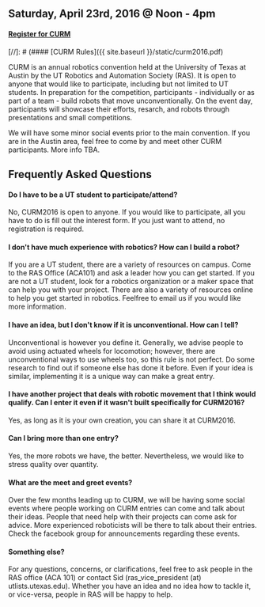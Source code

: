 
## Saturday, April 23rd, 2016 @ Noon - 4pm

#### [<span class="bodyLink">Register for CURM</span>](http://www.google.com)

[//]: # (#### [<span class="bodyLink">CURM Rules</span>]({{ site.baseurl }}/static/curm2016.pdf)

CURM is an annual robotics convention held at the University of Texas at
Austin by the UT Robotics and Automation Society (RAS). It is open to
anyone that would like to participate, including but not limited to UT
students. In preparation for the competition, participants - individually
or as part of a team - build robots that move unconventionally. On the
event day, participants will showcase their efforts, resarch, and robots
through presentations and small competitions.

We will have some minor social events prior to the main convention. If
you are in the Austin area, feel free to come by and meet other CURM
participants. More info TBA.

## Frequently Asked Questions

#### Do I have to be a UT student to participate/attend?

No, CURM2016 is open to anyone. If you would like to participate, all
you have to do is fill out the interest form. If you just want to attend,
no registration is required.

#### I don't have much experience with robotics? How can I build a robot?

If you are a UT student, there are a variety of resources on campus. Come
to the RAS Office (ACA101) and ask a leader how you can get started. If
you are not a UT student, look for a robotics organization or a maker
space that can help you with your project. There are also a variety of
resources online to help you get started in robotics. Feelfree to email
us if you would like more information.

#### I have an idea, but I don't know if it is unconventional. How can I tell?

Unconventional is however you define it. Generally, we advise people to avoid
using actuated wheels for locomotion; however, there are unconventional ways to
use wheels too, so this rule is not perfect. Do some research to find out if
someone else has done it before. Even if your idea is similar, implementing it
is a unique way can make a great entry.

#### I have another project that deals with robotic movement that I think would qualify. Can I enter it even if it wasn't built specifically for CURM2016?

Yes, as long as it is your own creation, you can share it at CURM2016.

#### Can I bring more than one entry?

Yes, the more robots we have, the better. Nevertheless, we would like
to stress quality over quantity.

#### What are the meet and greet events?

Over the few months leading up to CURM, we will be having some social events
where people working on CURM entries can come and talk about their ideas. People
that need help with their projects can come ask for advice. More experienced
roboticists will be there to talk about their entries. Check the facebook group
for announcements regarding these events.

#### Something else?

For any questions, concerns, or clarifications, feel free to ask people in the
RAS office (ACA 101) or contact Sid (ras\_vice\_president (at)
utlists.utexas.edu). Whether you have an idea and no idea how to tackle it, or
vice-versa, people in RAS will be happy to help.
